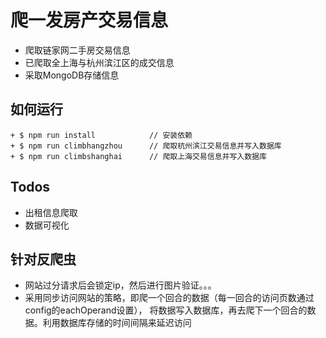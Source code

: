 # 爬一发房产交易信息

- 爬取链家网二手房交易信息
- 已爬取全上海与杭州滨江区的成交信息
- 采取MongoDB存储信息

## 如何运行
```
+ $ npm run install            // 安装依赖
+ $ npm run climbhangzhou      // 爬取杭州滨江交易信息并写入数据库
+ $ npm run climbshanghai      // 爬取上海交易信息并写入数据库
```

## Todos
- 出租信息爬取
- 数据可视化

## 针对反爬虫
- 网站过分请求后会锁定ip，然后进行图片验证。。。
- 采用同步访问网站的策略，即爬一个回合的数据（每一回合的访问页数通过config的eachOperand设置），
  将数据写入数据库，再去爬下一个回合的数据。利用数据库存储的时间间隔来延迟访问
